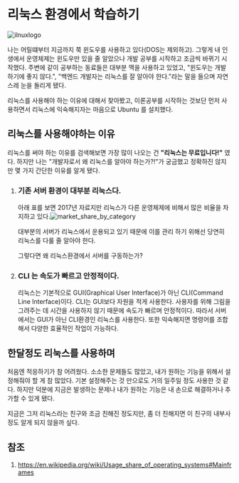 # 리눅스 환경에서 학습하기



![ilnuxlogo](<https://user-images.githubusercontent.com/26920620/58384691-b4f7f000-801f-11e9-96d5-b8e8659c33d2.png>)



나는 어릴떄부터 지금까지 쭉 윈도우를 사용하고 있다(DOS는 제외하고). 그렇게 내 인생에서 운영체제는 윈도우만 있을 줄 알았으나 개발 공부를 시작하고 조금씩 바뀌기 시작했다. 주변에 같이 공부하는 동료들은 대부분 맥을 사용하고 있었고, "윈도우는 개발하기에 좋지 않다.", "백엔드 개발자는 리눅스를 잘 알아야 한다."라는 말을 들으며 자연스레 눈을 돌리게 됐다. 

리눅스를 사용해야 하는 이유에 대해서 찾아봤고, 이론공부를 시작하는 것보단 먼저 사용하면서 리눅스에 익숙해지자는 마음으로 Ubuntu 를 설치했다.

## 리눅스를 사용해야하는 이유

리눅스를 써야 하는 이유를 검색해보면 가장 많이 나오는 건 **"리눅스는 무료입니다!"** 였다. 하지만 나는 "개발자로서 왜 리눅스를 알아야 하는가?!"가 궁금했고 정확하진 않지만 몇 가지 간단한 이유를 알게 됐다.

1. ### 기존 서버 환경이 대부분 리눅스다.

   아래 표를 보면 2017년 자료지만 리눅스가 다른 운영체제에 비해서 많은 비율을 차지하고 있다.![market_share_by_category](<https://user-images.githubusercontent.com/26920620/59566421-19e0bc00-909b-11e9-846b-53d5d6249f9b.png>)

   대부분의 서버가 리눅스에서 운용되고 있기 때문에 이를 관리 하기 위해선 당연히 리눅스를 다룰 줄 알아야 한다. 

   그렇다면 왜 리눅스환경에서 서버를 구동하는가?

   

2. ### CLI 는 속도가 빠르고 안정적이다.

   리눅스는 기본적으로 GUI(Graphical User Interface)가 아닌 CLI(Command Line Interface)이다. CLI는 GUI보다 자원을 적게 사용한다. 사용자를 위해 그림을 그려주는 데 시간을 사용하지 않기 때문에 속도가 빠르며 안정적이다. 따라서 서버에서는 GUI가 아닌 CLI환경인 리눅스를 사용한다. 또한 익숙해지면 명령어를 조합해서 다양한 효율적인 작업이 가능하다.
   
   

## 한달정도 리눅스를 사용하며 

처음엔 적응하기가 참 어려웠다. 소소한 문제들도 많았고, 내가 원하는 기능을 위해서 설정해줘야 할 게 참 많았다. 기본 설정해주는 것 만으로도 거의 일주일 정도 사용한 것 같다. 하지만 덕분에 지금은 발생하는 문제나 내가 원하는 기능은 내 손으로 해결하거나 추가할 수 있게 됐다. 

지금은 그저 리눅스라는 친구와 조금 친해진 정도지만, 좀 더 친해지면 이 친구의 내부사정도 알게 되지 않을까 싶다.



## 참조

1. <https://en.wikipedia.org/wiki/Usage_share_of_operating_systems#Mainframes>